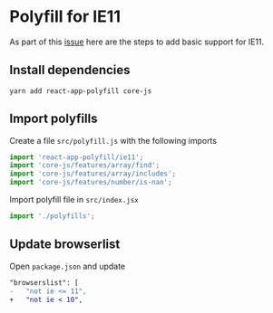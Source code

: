 # Polyfill for IE11

As part of this [issue](https://github.com/devias-io/react-material-dashboard/issues/1) here are the steps to add basic support for IE11.

## Install dependencies

`yarn add react-app-polyfill core-js`

## Import polyfills

Create a file `src/polyfill.js` with the following imports

```javascript
import 'react-app-polyfill/ie11';
import 'core-js/features/array/find';
import 'core-js/features/array/includes';
import 'core-js/features/number/is-nan';
```

Import polyfill file in `src/index.jsx`

```javascript
import './polyfills';
```

## Update browserlist

Open `package.json` and update

```diff
"browserslist": [
-   "not ie <= 11",
+   "not ie < 10",
```
